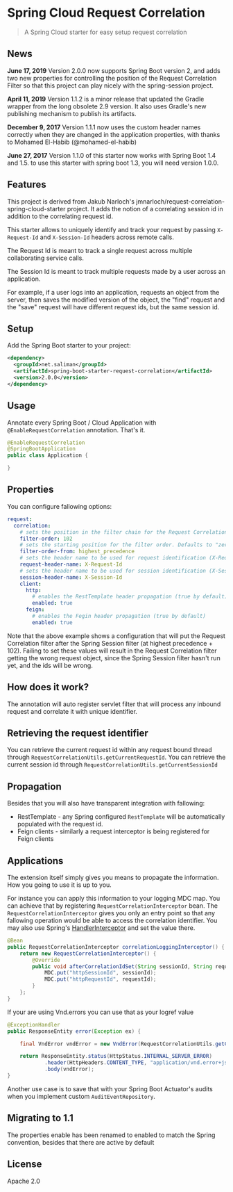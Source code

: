 # Spring Cloud Request Correlation

> A Spring Cloud starter for easy setup request correlation

## News
**June 17, 2019**  Version 2.0.0 now supports Spring Boot version 2, and adds
two new properties for controlling the position of the Request Correlation
Filter so that this project can play nicely with the spring-session project.

**April 11, 2019**  Version 1.1.2 is a minor release that updated the Gradle
wrapper from the long obsolete 2.9 version.  It also uses Gradle's new 
publishing mechanism to publish its artifacts.

**December 9, 2017** Version 1.1.1 now uses the custom header names correctly
when they are changed in the application properties, with thanks to Mohamed
El-Habib (@mohamed-el-habib)

**June 27, 2017** Version 1.1.0 of this starter now works with Spring Boot 1.4 
and 1.5. to use this starter with spring boot 1.3, you will need version 1.0.0.

## Features

This project is derived from Jakub Narloch's 
jmnarloch/request-correlation-spring-cloud-starter project.  It adds the notion
of a correlating session id in addition to the correlating request id.

This starter allows to uniquely identify and track your request by passing 
`X-Request-Id` and `X-Session-Id` headers across remote calls. 

The Request Id is meant to track a single request across multiple collaborating
service calls.

The Session Id is meant to track multiple requests made by a user across an
application.

For example, if a user logs into an application, requests an object from the 
server, then saves the modified version of the object, the "find" request and
the "save" request will have different request ids, but the same session id. 

## Setup

Add the Spring Boot starter to your project:

```xml
<dependency>
  <groupId>net.saliman</groupId>
  <artifactId>spring-boot-starter-request-correlation</artifactId>
  <version>2.0.0</version>
</dependency>
```

## Usage

Annotate every Spring Boot / Cloud Application with `@EnableRequestCorrelation` 
annotation. That's it.

```java
@EnableRequestCorrelation
@SpringBootApplication
public class Application {

}
```

## Properties

You can configure fallowing options:

```yaml
request:
  correlation:
    # sets the position in the filter chain for the Request Correlation Filter (Ordered.HIGHEST_PRECEDENCE by default)
    filter-order: 102
    # sets the starting position for the filter order. Defaults to "zero"
    filter-order-from: highest_precedence
    # sets the header name to be used for request identification (X-Request-Id by default)
    request-header-name: X-Request-Id
    # sets the header name to be used for session identification (X-Session-Id by default)
    session-header-name: X-Session-Id
    client:
      http:
        # enables the RestTemplate header propagation (true by default)
        enabled: true
      feign:
        # enables the Fegin header propagation (true by default)
        enabled: true

```

Note that the above example shows a configuration that will put the Request 
Correlation filter after the Spring Session filter (at highest precedence + 102).
Failing to set these values will result in the Request Correlation filter 
getting the wrong request object, since the Spring Session filter hasn't run 
yet, and the ids will be wrong.

## How does it work?

The annotation will auto register servlet filter that will process any inbound 
request and correlate it with unique identifier.

## Retrieving the request identifier

You can retrieve the current request id within any request bound thread through 
`RequestCorrelationUtils.getCurrentRequestId`.  You can retrieve the current 
session id through `RequestCorrelationUtils.getCurrentSessionId`

## Propagation

Besides that you will also have transparent integration with fallowing:

* RestTemplate - any Spring configured `RestTemplate` will be automatically
  populated with the request id.
* Feign clients - similarly a request interceptor is being registered for Feign
  clients

## Applications

The extension itself simply gives you means to propagate the information. How 
you going to use it is up to you.

For instance you can apply this information to your logging MDC map. You can 
achieve that by registering `RequestCorrelationInterceptor` bean. The 
`RequestCorrelationInterceptor` gives you only an entry point so that
any fallowing operation would be able to access the correlation identifier. You
may also use Spring's
[HandlerInterceptor](http://docs.spring.io/spring/docs/current/javadoc-api/org/springframework/web/servlet/HandlerInterceptor.html)
and set the value there.

```java
@Bean
public RequestCorrelationInterceptor correlationLoggingInterceptor() {
    return new RequestCorrelationInterceptor() {
        @Override
        public void afterCorrelationIdSet(String sessionId, String requestId) {
            MDC.put("httpSessionId", sessionId);
            MDC.put("httpRequestId", requestId);
        }
    };
}
```

If your are using Vnd.errors you can use that as your logref value

```java
@ExceptionHandler
public ResponseEntity error(Exception ex) {

    final VndError vndError = new VndError(RequestCorrelationUtils.getCurrentCorrelationId(), ex.getMessage());

    return ResponseEntity.status(HttpStatus.INTERNAL_SERVER_ERROR)
            .header(HttpHeaders.CONTENT_TYPE, "application/vnd.error+json")
            .body(vndError);
}
```

Another use case is to save that with your Spring Boot Actuator's audits when
you implement custom `AuditEventRepository`.

## Migrating to 1.1

The properties enable has been renamed to enabled to match the Spring 
convention, besides that there are active by default

## License

Apache 2.0

